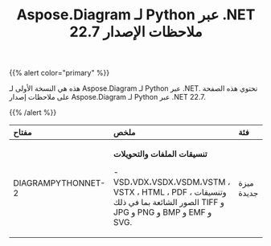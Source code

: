 ﻿---
title: Aspose.Diagram لـ Python عبر .NET 22.7 ملاحظات الإصدار
type: docs
weight: 20
url: /ar/python-net/aspose-diagram-for-python-via-net-22-7-release-notes/
---
{{% alert color="primary" %}} 

هذه هي النسخة الأولى لـ Aspose.Diagram لـ Python عبر .NET.
تحتوي هذه الصفحة على ملاحظات إصدار Aspose.Diagram لـ Python عبر .NET 22.7.

{{% /alert %}} 

|**مفتاح**|**ملخص**|**فئة**|
|:- |:- |:- |
|DIAGRAMPYTHONNET-2|<p>**تنسيقات الملفات والتحويلات**</p><p>- VSD،VDX،VSDX،VSDM،VSTM ، VSTX ، HTML ، PDF ، وتنسيقات الصور الشائعة بما في ذلك TIFF و JPG و PNG و BMP و EMF و SVG.</p>|ميزة جديدة|
